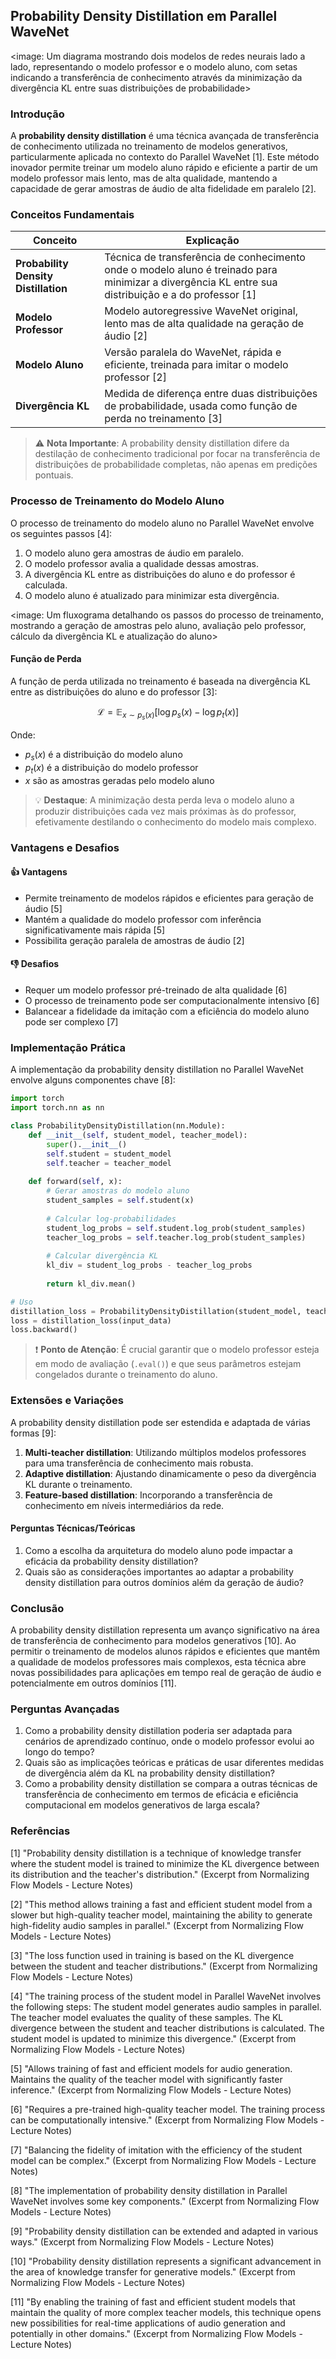 ## Probability Density Distillation em Parallel WaveNet

<image: Um diagrama mostrando dois modelos de redes neurais lado a lado, representando o modelo professor e o modelo aluno, com setas indicando a transferência de conhecimento através da minimização da divergência KL entre suas distribuições de probabilidade>

### Introdução

A **probability density distillation** é uma técnica avançada de transferência de conhecimento utilizada no treinamento de modelos generativos, particularmente aplicada no contexto do Parallel WaveNet [1]. Este método inovador permite treinar um modelo aluno rápido e eficiente a partir de um modelo professor mais lento, mas de alta qualidade, mantendo a capacidade de gerar amostras de áudio de alta fidelidade em paralelo [2].

### Conceitos Fundamentais

| Conceito                             | Explicação                                                   |
| ------------------------------------ | ------------------------------------------------------------ |
| **Probability Density Distillation** | Técnica de transferência de conhecimento onde o modelo aluno é treinado para minimizar a divergência KL entre sua distribuição e a do professor [1] |
| **Modelo Professor**                 | Modelo autoregressive WaveNet original, lento mas de alta qualidade na geração de áudio [2] |
| **Modelo Aluno**                     | Versão paralela do WaveNet, rápida e eficiente, treinada para imitar o modelo professor [2] |
| **Divergência KL**                   | Medida de diferença entre duas distribuições de probabilidade, usada como função de perda no treinamento [3] |

> ⚠️ **Nota Importante**: A probability density distillation difere da destilação de conhecimento tradicional por focar na transferência de distribuições de probabilidade completas, não apenas em predições pontuais.

### Processo de Treinamento do Modelo Aluno

O processo de treinamento do modelo aluno no Parallel WaveNet envolve os seguintes passos [4]:

1. O modelo aluno gera amostras de áudio em paralelo.
2. O modelo professor avalia a qualidade dessas amostras.
3. A divergência KL entre as distribuições do aluno e do professor é calculada.
4. O modelo aluno é atualizado para minimizar esta divergência.

<image: Um fluxograma detalhando os passos do processo de treinamento, mostrando a geração de amostras pelo aluno, avaliação pelo professor, cálculo da divergência KL e atualização do aluno>

#### Função de Perda

A função de perda utilizada no treinamento é baseada na divergência KL entre as distribuições do aluno e do professor [3]:

$$
\mathcal{L} = \mathbb{E}_{x \sim p_s(x)}[\log p_s(x) - \log p_t(x)]
$$

Onde:
- $p_s(x)$ é a distribuição do modelo aluno
- $p_t(x)$ é a distribuição do modelo professor
- $x$ são as amostras geradas pelo modelo aluno

> 💡 **Destaque**: A minimização desta perda leva o modelo aluno a produzir distribuições cada vez mais próximas às do professor, efetivamente destilando o conhecimento do modelo mais complexo.

### Vantagens e Desafios

#### 👍 Vantagens

* Permite treinamento de modelos rápidos e eficientes para geração de áudio [5]
* Mantém a qualidade do modelo professor com inferência significativamente mais rápida [5]
* Possibilita geração paralela de amostras de áudio [2]

#### 👎 Desafios

* Requer um modelo professor pré-treinado de alta qualidade [6]
* O processo de treinamento pode ser computacionalmente intensivo [6]
* Balancear a fidelidade da imitação com a eficiência do modelo aluno pode ser complexo [7]

### Implementação Prática

A implementação da probability density distillation no Parallel WaveNet envolve alguns componentes chave [8]:

```python
import torch
import torch.nn as nn

class ProbabilityDensityDistillation(nn.Module):
    def __init__(self, student_model, teacher_model):
        super().__init__()
        self.student = student_model
        self.teacher = teacher_model
    
    def forward(self, x):
        # Gerar amostras do modelo aluno
        student_samples = self.student(x)
        
        # Calcular log-probabilidades
        student_log_probs = self.student.log_prob(student_samples)
        teacher_log_probs = self.teacher.log_prob(student_samples)
        
        # Calcular divergência KL
        kl_div = student_log_probs - teacher_log_probs
        
        return kl_div.mean()

# Uso
distillation_loss = ProbabilityDensityDistillation(student_model, teacher_model)
loss = distillation_loss(input_data)
loss.backward()
```

> ❗ **Ponto de Atenção**: É crucial garantir que o modelo professor esteja em modo de avaliação (`.eval()`) e que seus parâmetros estejam congelados durante o treinamento do aluno.

### Extensões e Variações

A probability density distillation pode ser estendida e adaptada de várias formas [9]:

1. **Multi-teacher distillation**: Utilizando múltiplos modelos professores para uma transferência de conhecimento mais robusta.
2. **Adaptive distillation**: Ajustando dinamicamente o peso da divergência KL durante o treinamento.
3. **Feature-based distillation**: Incorporando a transferência de conhecimento em níveis intermediários da rede.

#### Perguntas Técnicas/Teóricas

1. Como a escolha da arquitetura do modelo aluno pode impactar a eficácia da probability density distillation?
2. Quais são as considerações importantes ao adaptar a probability density distillation para outros domínios além da geração de áudio?

### Conclusão

A probability density distillation representa um avanço significativo na área de transferência de conhecimento para modelos generativos [10]. Ao permitir o treinamento de modelos alunos rápidos e eficientes que mantêm a qualidade de modelos professores mais complexos, esta técnica abre novas possibilidades para aplicações em tempo real de geração de áudio e potencialmente em outros domínios [11].

### Perguntas Avançadas

1. Como a probability density distillation poderia ser adaptada para cenários de aprendizado contínuo, onde o modelo professor evolui ao longo do tempo?
2. Quais são as implicações teóricas e práticas de usar diferentes medidas de divergência além da KL na probability density distillation?
3. Como a probability density distillation se compara a outras técnicas de transferência de conhecimento em termos de eficácia e eficiência computacional em modelos generativos de larga escala?

### Referências

[1] "Probability density distillation is a technique of knowledge transfer where the student model is trained to minimize the KL divergence between its distribution and the teacher's distribution." (Excerpt from Normalizing Flow Models - Lecture Notes)

[2] "This method allows training a fast and efficient student model from a slower but high-quality teacher model, maintaining the ability to generate high-fidelity audio samples in parallel." (Excerpt from Normalizing Flow Models - Lecture Notes)

[3] "The loss function used in training is based on the KL divergence between the student and teacher distributions." (Excerpt from Normalizing Flow Models - Lecture Notes)

[4] "The training process of the student model in Parallel WaveNet involves the following steps: The student model generates audio samples in parallel. The teacher model evaluates the quality of these samples. The KL divergence between the student and teacher distributions is calculated. The student model is updated to minimize this divergence." (Excerpt from Normalizing Flow Models - Lecture Notes)

[5] "Allows training of fast and efficient models for audio generation. Maintains the quality of the teacher model with significantly faster inference." (Excerpt from Normalizing Flow Models - Lecture Notes)

[6] "Requires a pre-trained high-quality teacher model. The training process can be computationally intensive." (Excerpt from Normalizing Flow Models - Lecture Notes)

[7] "Balancing the fidelity of imitation with the efficiency of the student model can be complex." (Excerpt from Normalizing Flow Models - Lecture Notes)

[8] "The implementation of probability density distillation in Parallel WaveNet involves some key components." (Excerpt from Normalizing Flow Models - Lecture Notes)

[9] "Probability density distillation can be extended and adapted in various ways." (Excerpt from Normalizing Flow Models - Lecture Notes)

[10] "Probability density distillation represents a significant advancement in the area of knowledge transfer for generative models." (Excerpt from Normalizing Flow Models - Lecture Notes)

[11] "By enabling the training of fast and efficient student models that maintain the quality of more complex teacher models, this technique opens new possibilities for real-time applications of audio generation and potentially in other domains." (Excerpt from Normalizing Flow Models - Lecture Notes)